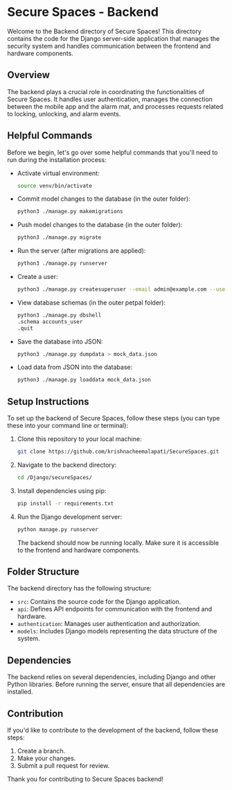 # Secure Spaces - Backend

Welcome to the Backend directory of Secure Spaces! This directory contains the code for the Django server-side application that manages the security system and handles communication between the frontend and hardware components.

## Overview

The backend plays a crucial role in coordinating the functionalities of Secure Spaces. It handles user authentication, manages the connection between the mobile app and the alarm mat, and processes requests related to locking, unlocking, and alarm events.

## Helpful Commands

Before we begin, let's go over some helpful commands that you'll need to run during the installation process:

- Activate virtual environment:
    ```bash
    source venv/bin/activate
    ```

- Commit model changes to the database (in the outer folder):
    ```bash
    python3 ./manage.py makemigrations
    ```

- Push model changes to the database (in the outer folder):
    ```bash
    python3 ./manage.py migrate
    ```

- Run the server (after migrations are applied):
    ```bash
    python3 ./manage.py runserver
    ```

- Create a user:
    ```bash
    python3 ./manage.py createsuperuser --email admin@example.com --username admin
    ```

- View database schemas (in the outer petpal folder):
    ```bash
    python3 ./manage.py dbshell
    .schema accounts_user
    .quit
    ```

- Save the database into JSON:
    ```bash
    python3 ./manage.py dumpdata > mock_data.json
    ```

- Load data from JSON into the database:
    ```bash
    python3 ./manage.py loaddata mock_data.json
    ```

## Setup Instructions

To set up the backend of Secure Spaces, follow these steps (you can type these into your command line or terminal):

1. Clone this repository to your local machine:
     ```bash
     git clone https://github.com/krishnacheemalapati/SecureSpaces.git
     ```

2. Navigate to the backend directory:
     ```bash
     cd /Django/secureSpaces/
     ```

3. Install dependencies using pip:
     ```bash
     pip install -r requirements.txt
     ```

4. Run the Django development server:
     ```bash
     python manage.py runserver
     ```

     The backend should now be running locally. Make sure it is accessible to the frontend and hardware components.

## Folder Structure

The backend directory has the following structure:

- `src`: Contains the source code for the Django application.
- `api`: Defines API endpoints for communication with the frontend and hardware.
- `authentication`: Manages user authentication and authorization.
- `models`: Includes Django models representing the data structure of the system.

## Dependencies

The backend relies on several dependencies, including Django and other Python libraries. Before running the server, ensure that all dependencies are installed.

## Contribution

If you'd like to contribute to the development of the backend, follow these steps:

1. Create a branch.
2. Make your changes.
3. Submit a pull request for review.

Thank you for contributing to Secure Spaces backend!